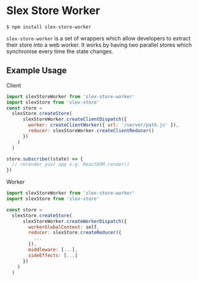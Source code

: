 # Slex Store Worker

```
$ npm install slex-store-worker
```

`slex-store-worker` is a set of wrappers which allow developers to extract their store into a web worker. It works by having two parallel stores which synchronise every time the state changes.


## Example Usage

Client

```javascript
import slexStoreWorker from 'slex-store-worker'
import slexStore from 'slex-store'
const store =
  slexStore.createStore(
      slexStoreWorker.createClientDispatch({
        worker: createClientWorker({ url: '/server/path.js' }),
        reducer: slexStoreWorker.createClientReducer()
      })
    )
  )

store.subscribe((state) => {
  // rerender your app e.g. ReactDOM.render()
})

```

Worker

```javascript
import slexStoreWorker from 'slex-store-worker'
import slexStore from 'slex-store'

const store =
  slexStore.createStore(
      slexStoreWorker.createWorkerDispatch({
        workerGlobalContext: self,
        reducer: slexStore.createReducer({
          ...
        }),
        middleware: [...],
        sideEffects: [...]
      })
    )
  )

```